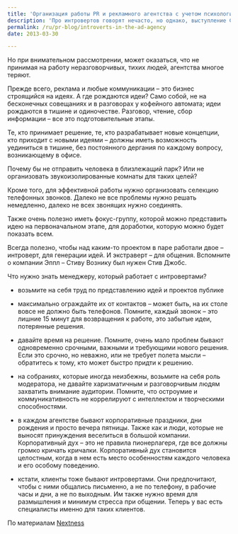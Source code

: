 ```yaml
---
title: 'Организация работы PR и рекламного агентства с учетом психологических особенностей работников'
description: 'Про интровертов говорят нечасто, но однако, выступление Сьюзен Кайн об интровертах на TED.com стало самым популярным видео 2012 года. То, что она сказала, было неоспоримо: современная культура предназначена для экстравертов, для людей которые набираются сил в общении и думают в разговоре. Есть отрасли, где интровертам дают возможность проявиться, но конечно, PR, журналистика и реклама – не из их числа.'
permalink: /ru/pr-blog/introverts-in-the-ad-agency
date: 2013-03-30

---
```


Но при внимательном рассмотрении, может оказаться, что не принимая на работу неразговорчивых, тихих людей, агентства многое теряют.

Прежде всего, реклама и любые коммуникации – это бизнес строящийся на идеях. А где рождаются идеи? Само собой, не на бесконечных совещаниях и в разговорах у кофейного автомата; идеи рождаются в тишине и одиночестве. Разговор, чтение, сбор информации – все это подготовительные этапы.

Те, кто принимает решение, те, кто разрабатывает новые концепции, кто приходит с новыми идеями – должны иметь возможность уединиться в тишине, без постоянного дергания по каждому вопросу, возникающему в офисе.

Почему бы не отправить человека  в близлежащий парк? Или не организовать звукоизолированные комнаты для таких целей?

Кроме того, для эффективной работы нужно организовать селекцию телефонных звонков. Далеко не все проблемы нужно решать немедленно, далеко не всех  звонящих нужно соединять.

Также очень полезно иметь фокус-группу, которой можно представить идею на первоначальном этапе, для доработки, которую можно будет показать всем.

Всегда полезно, чтобы над каким-то проектом в паре работали двое – интроверт, для генерации идей. И экстраверт – для общения. Вспомните о компании Эппл – Стиву Вознику был нужен Стив Джобс.

Что нужно знать менеджеру, который работает с интровертами?

 - возьмите на себя труд по представлению идей и проектов публике

 - максимально ограждайте их от контактов – может быть, на их столе вовсе не должно быть телефонов. Помните, каждый звонок – это лишние 15 минут для возвращения к работе, это забытые идеи, потерянные решения.

 - давайте время на решение. Помните, очень мало проблем бывают одновременно срочными, важными и требующими нового решения. Если это срочно, но неважно, или не требует полета мысли – обратитесь к тому, кто может быстро придти к решению.

 - на собраниях, которые иногда неизбежны, возьмите на себя роль модератора, не давайте харизматичным и разговорчивым людям захватить внимание аудитории. Помните, что остроумие и коммуникативность не коррелируют с интеллектом и творческими способностями.

 - в каждом агентстве бывают корпоративные праздники, дни рождения и просто вечера пятницы. Также как и люди, которые не выносят принуждения веселиться в большой компании. Корпоративный дух – это не правила пионерлагеря, где все должны громко кричать кричалки. Корпоративный дух становится целостным, когда в нем есть место особенностям каждого человека и его особому поведению.

 - кстати, клиенты тоже бывают интровертами. Они предпочитают, чтобы с ними общались письменно, а не по телефону, в рабочие часы и дни, а не по выходным. Им также нужно время для размышления и минимум стресса при общении. Теперь у вас есть специалисты именно для таких клиентов.

По материалам <a href="http://nextness.com.au/management/introverts-in-ad-agencies-a-helpful-guide/">Nextness</a>

